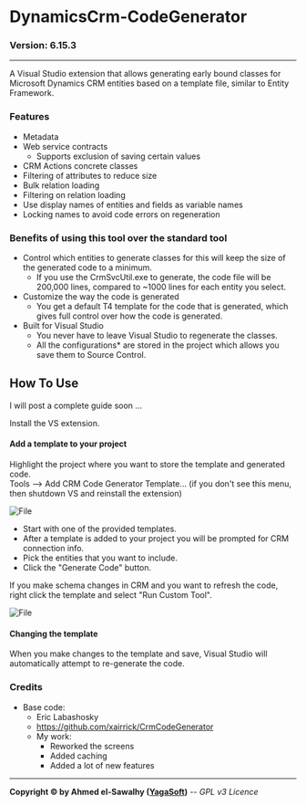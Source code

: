 # DynamicsCrm-CodeGenerator
### Version: 6.15.3
---

A Visual Studio extension that allows generating early bound classes for Microsoft Dynamics CRM entities based on a template file, similar to Entity Framework.

### Features

  + Metadata
  + Web service contracts
	+ Supports exclusion of saving certain values
  + CRM Actions concrete classes
  + Filtering of attributes to reduce size
  + Bulk relation loading
  + Filtering on relation loading
  + Use display names of entities and fields as variable names
  + Locking names to avoid code errors on regeneration

### Benefits of using this tool over the standard tool

  + Control which entities to generate classes for this will keep the size of the generated code to a minimum.
    + If you use the CrmSvcUtil.exe to generate, the code file will be 200,000 lines, compared to ~1000 lines for each entity you select.
  + Customize the way the code is generated
    + You get a default T4 template for the code that is generated, which gives full control over how the code is generated.
  + Built for Visual Studio
    + You never have to leave Visual Studio to regenerate the classes.
	+ All the configurations* are stored in the project which allows you save them to Source Control.

## How To Use
I will post a complete guide soon ...

Install the VS extension.

#### Add a template to your project
Highlight the project where you want to store the template and generated code.   
Tools –> Add CRM Code Generator Template... (if you don't see this menu, then shutdown VS and reinstall the extension)

![File](Documentation/image_thumb_2.png)

  + Start with one of the provided templates.
  + After a template is added to your project you will be prompted for CRM connection info.
  + Pick the entities that you want to include.
  + Click the "Generate Code" button.

If you make schema changes in CRM and you want to refresh the code, right click the template and select "Run Custom Tool".

![File](Documentation/image_thumb_1.png)

#### Changing the template
When you make changes to the template and save, Visual Studio will automatically attempt to re-generate the code.

### Credits

  + Base code:
	+ Eric Labashosky
	+ https://github.com/xairrick/CrmCodeGenerator
	+ My work:
		+ Reworked the screens
		+ Added caching
		+ Added a lot of new features

---
**Copyright &copy; by Ahmed el-Sawalhy ([YagaSoft](http://yagasoft.com))** -- _GPL v3 Licence_
